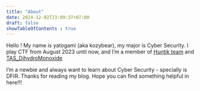 ```yaml
---
title: "About"
date: 2024-12-02T23:09:37+07:00
draft: false
showTableOfContents : true
---
```


Hello ! My name is yatogami (aka kozybear), my major is Cyber Security. I play CTF from August 2023 until now, and I’m a member of [Huntik team]() and [TAS_DihydroMonoxide]()

I’m a newbie and always want to learn about Cyber Security - specially is DFIR. Thanks for reading my blog. Hope you can find something helpful in here!!!